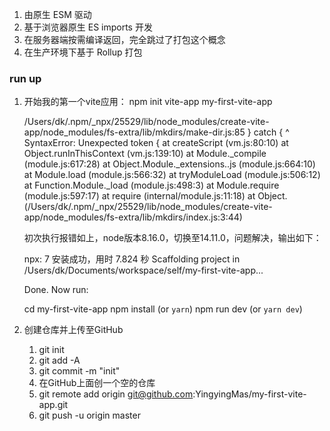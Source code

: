 1. 由原生 ESM 驱动
2. 基于浏览器原生 ES imports 开发
3. 在服务器端按需编译返回，完全跳过了打包这个概念
4. 在生产环境下基于 Rollup 打包
   

### run up

1. 开始我的第一个vite应用： npm init vite-app my-first-vite-app
    
    /Users/dk/.npm/_npx/25529/lib/node_modules/create-vite-app/node_modules/fs-extra/lib/mkdirs/make-dir.js:85
        } catch {
                ^
    SyntaxError: Unexpected token {
        at createScript (vm.js:80:10)
        at Object.runInThisContext (vm.js:139:10)
        at Module._compile (module.js:617:28)
        at Object.Module._extensions..js (module.js:664:10)
        at Module.load (module.js:566:32)
        at tryModuleLoad (module.js:506:12)
        at Function.Module._load (module.js:498:3)
        at Module.require (module.js:597:17)
        at require (internal/module.js:11:18)
        at Object.<anonymous> (/Users/dk/.npm/_npx/25529/lib/node_modules/create-vite-app/node_modules/fs-extra/lib/mkdirs/index.js:3:44)

    初次执行报错如上，node版本8.16.0，切换至14.11.0，问题解决，输出如下：

    npx: 7 安装成功，用时 7.824 秒
    Scaffolding project in /Users/dk/Documents/workspace/self/my-first-vite-app...

    Done. Now run:

    cd my-first-vite-app
    npm install (or `yarn`)
    npm run dev (or `yarn dev`)

2. 创建仓库并上传至GitHub
   1. git init
   2. git add -A
   3. git commit -m "init"
   4. 在GitHub上面创一个空的仓库
   5. git remote add origin git@github.com:YingyingMas/my-first-vite-app.git
   6. git push -u origin master